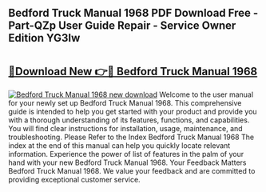 ## Bedford Truck Manual 1968 PDF Download Free - Part-QZp User Guide Repair - Service Owner Edition YG3Iw

# <h2><a href="http://bc49895.oget.top/?id=Bedford+Truck+Manual+1968">🔗Download New 👉🔴 Bedford Truck Manual 1968</a></h2>

[![Bedford Truck Manual 1968 new download](https://i.imgur.com/5g1atiW.png)](http://bc49895.oget.top/?id=Bedford+Truck+Manual+1968)
Welcome to the user manual for your newly set up Bedford Truck Manual 1968. This comprehensive guide is intended to help you get started with your product and provide you with a thorough understanding of its features, functions, and capabilities. You will find clear instructions for installation, usage, maintenance, and troubleshooting. Please Refer to the Index Bedford Truck Manual 1968 The index at the end of this manual can help you quickly locate relevant information. Experience the power of list of features in the palm of your hand with your new Bedford Truck Manual 1968. Your Feedback Matters Bedford Truck Manual 1968. We value your feedback and are committed to providing exceptional customer service.
